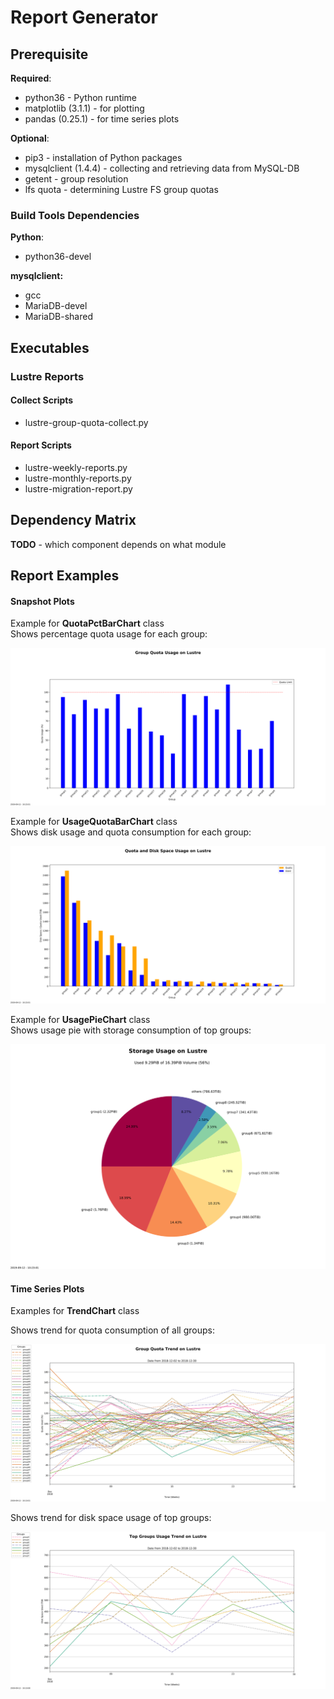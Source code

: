 # Report Generator

## Prerequisite

**Required**:  
* python36 - Python runtime
* matplotlib (3.1.1) - for plotting
* pandas (0.25.1) - for time series plots

**Optional**:  
* pip3 - installation of Python packages
* mysqlclient (1.4.4) - collecting and retrieving data from MySQL-DB
* getent - group resolution
* lfs quota - determining Lustre FS group quotas

### Build Tools Dependencies

__Python__:  

* python36-devel

__mysqlclient:__  

* gcc
* MariaDB-devel
* MariaDB-shared

## Executables

### Lustre Reports

#### Collect Scripts

* lustre-group-quota-collect.py

#### Report Scripts

* lustre-weekly-reports.py
* lustre-monthly-reports.py
* lustre-migration-report.py

## Dependency Matrix

**TODO** - which component depends on what module

## Report Examples

#### Snapshot Plots

Example for **QuotaPctBarChart** class  
Shows percentage quota usage for each group:  
  
![soft\_quota\_pcnt.svg](Images/soft_quota_pcnt.svg)

Example for **UsageQuotaBarChart** class  
Shows disk usage and quota consumption for each group:  
  
![usage+quota\_bar.svg](Images/usage+quota_bar.svg)

Example for **UsagePieChart** class  
Shows usage pie with storage consumption of top groups:  
  
![usage\_pie.svg](Images/usage_pie.svg)

#### Time Series Plots

Examples for **TrendChart** class  
  
Shows trend for quota consumption of all groups:  
  
![soft\_quota\_trend.svg](Images/soft_quota_trend.svg)
  
Shows trend for disk space usage of top groups:  
  
![usage\_trend.svg](Images/usage_trend.svg)
